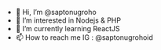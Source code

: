 - 👋 Hi, I’m @saptonugroho
- 👀 I’m interested in Nodejs & PHP
- 🌱 I’m currently learning ReactJS
- 📫 How to reach me IG : @saptonugrohoid

<!---
saptonugroho/saptonugroho is a ✨ special ✨ repository because its `README.md` (this file) appears on your GitHub profile.
You can click the Preview link to take a look at your changes.
--->

